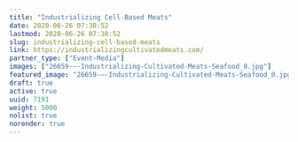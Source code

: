 ```yaml
---
title: "Industrializing Cell-Based Meats"
date: 2020-06-26 07:38:52
lastmod: 2020-06-26 07:38:52
slug: industrializing-cell-based-meats
link: https://industrializingcultivatedmeats.com/
partner_type: ["Event-Media"]
images: ["26659-–-Industrializing-Cultivated-Meats-Seafood_0.jpg"]
featured_image: "26659-–-Industrializing-Cultivated-Meats-Seafood_0.jpg"
draft: true
active: true
uuid: 7191
weight: 5000
nolist: true
norender: true
---
```


